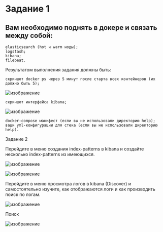 # Задание 1

## Вам необходимо поднять в докере и связать между собой:

    elasticsearch (hot и warm ноды);
    logstash;
    kibana;
    filebeat.

Результатом выполнения задания должны быть:

    скриншот docker ps через 5 минут после старта всех контейнеров (их должно быть 5);
![изображение](https://github.com/IOSorokin/Monitoring/assets/148979909/2d92b1a1-c771-4907-ad0d-2b373cf2d7a0)

  
    скриншот интерфейса kibana;
![изображение](https://github.com/IOSorokin/Monitoring/assets/148979909/8c6d6d69-44a2-44f8-b351-0c59f14d728c)

    docker-compose манифест (если вы не использовали директорию help);
    ваши yml-конфигурации для стека (если вы не использовали директорию help).

Задание 2

Перейдите в меню создания index-patterns в kibana и создайте несколько index-patterns из имеющихся.

![изображение](https://github.com/IOSorokin/Monitoring/assets/148979909/c727f251-f7a7-44f7-a8aa-457dcd49835c)



![изображение](https://github.com/IOSorokin/Monitoring/assets/148979909/bde9447a-9d7b-4c01-acb7-cda3e967f99b)


Перейдите в меню просмотра логов в kibana (Discover) и самостоятельно изучите, как отображаются логи и как производить поиск по логам.

![изображение](https://github.com/IOSorokin/Monitoring/assets/148979909/c21c7840-c6a7-48be-9fd0-daddbd268374)


Поиск

![изображение](https://github.com/IOSorokin/Monitoring/assets/148979909/65ae5b35-65ae-4a13-8b9e-88de4498be85)

